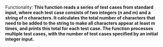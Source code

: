 Functionality: **This function reads a series of test cases from standard input, where each test case consists of two integers (n and m) and a string of n characters. It calculates the total number of characters that need to be added to the string to make all characters appear at least m times, and prints this total for each test case. The function processes multiple test cases, with the number of test cases specified by an initial integer input.**